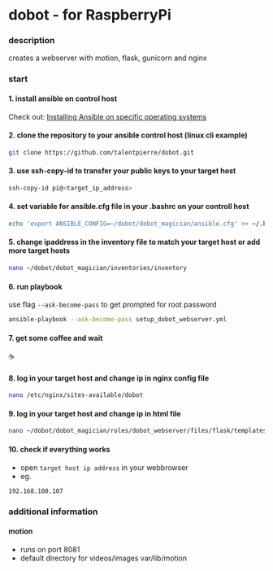 # dobot - for RaspberryPi

### description

creates a webserver with motion, flask, gunicorn and nginx

### start

####  1. install ansible on control host
Check out: [Installing Ansible on specific operating systems](https://docs.ansible.com/ansible/latest/installation_guide/intro_installation.html#installing-ansible-on-specific-operating-systems)
####  2. clone the repository to your ansible control host (linux cli example)
```sh
git clone https://github.com/talentpierre/dobot.git
```
####  3. use ssh-copy-id to transfer your public keys to your target host
```sh
ssh-copy-id pi@<target_ip_address> 
```
####  4. set variable for ansible.cfg file in your .bashrc on your controll host
```sh
echo 'export ANSIBLE_CONFIG=~/dobot/dobot_magician/ansible.cfg' >> ~/.bashrc 
```
####  5. change ipaddress in the inventory file to match your target host or add more target hosts
```sh
nano ~/dobot/dobot_magician/inventories/inventory
```
####  6. run playbook 
use flag `--ask-become-pass` to get prompted for root password        
```sh
ansible-playbook --ask-become-pass setup_dobot_webserver.yml
```
####  7. get some coffee and wait
:coffee:
####  8. log in your target host and change ip in nginx config file
```sh
nano /etc/nginx/sites-available/dobot
```
####  9. log in your target host and change ip in html file
```sh
nano ~/dobot/dobot_magician/roles/dobot_webserver/files/flask/templates/index.html
```
####  10. check if everything works
- open `target host ip address` in your webbrowser
- eg. 
```sh 
192.168.100.107
```

### additional information

####  motion
- runs on port 8081
- default directory for videos/images var/lib/motion
